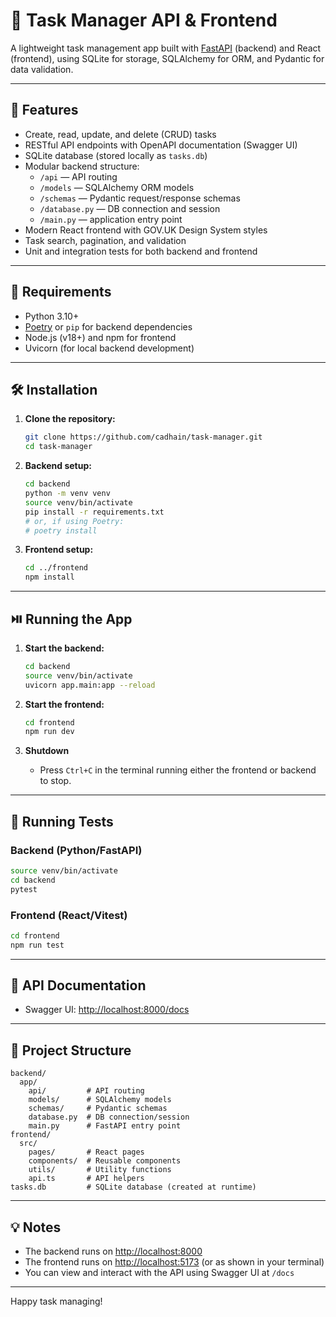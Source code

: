 # 📝 Task Manager API & Frontend

A lightweight task management app built with [FastAPI](https://fastapi.tiangolo.com/) (backend) and React (frontend), using SQLite for storage, SQLAlchemy for ORM, and Pydantic for data validation.

---

## 🚀 Features

- Create, read, update, and delete (CRUD) tasks
- RESTful API endpoints with OpenAPI documentation (Swagger UI)
- SQLite database (stored locally as `tasks.db`)
- Modular backend structure:
  - `/api` — API routing
  - `/models` — SQLAlchemy ORM models
  - `/schemas` — Pydantic request/response schemas
  - `/database.py` — DB connection and session
  - `/main.py` — application entry point
- Modern React frontend with GOV.UK Design System styles
- Task search, pagination, and validation
- Unit and integration tests for both backend and frontend

---

## 🧰 Requirements

- Python 3.10+
- [Poetry](https://python-poetry.org/) or `pip` for backend dependencies
- Node.js (v18+) and npm for frontend
- Uvicorn (for local backend development)

---

## 🛠️ Installation

1. **Clone the repository:**

   ```bash
   git clone https://github.com/cadhain/task-manager.git
   cd task-manager
   ```

2. **Backend setup:**

   ```bash
   cd backend
   python -m venv venv
   source venv/bin/activate
   pip install -r requirements.txt
   # or, if using Poetry:
   # poetry install
   ```

3. **Frontend setup:**

   ```bash
   cd ../frontend
   npm install
   ```

---

## ⏯️ Running the App

1. **Start the backend:**

   ```bash
   cd backend
   source venv/bin/activate
   uvicorn app.main:app --reload
   ```

2. **Start the frontend:**

   ```bash
   cd frontend
   npm run dev
   ```

3. **Shutdown**

   - Press `Ctrl+C` in the terminal running either the frontend or backend to stop.

---

## 🧪 Running Tests

### Backend (Python/FastAPI)

```bash
source venv/bin/activate
cd backend
pytest
```

### Frontend (React/Vitest)

```bash
cd frontend
npm run test
```

---

## 📖 API Documentation

- Swagger UI: [http://localhost:8000/docs](http://localhost:8000/docs)

---

## 📁 Project Structure

```
backend/
  app/
    api/         # API routing
    models/      # SQLAlchemy models
    schemas/     # Pydantic schemas
    database.py  # DB connection/session
    main.py      # FastAPI entry point
frontend/
  src/
    pages/       # React pages
    components/  # Reusable components
    utils/       # Utility functions
    api.ts       # API helpers
tasks.db         # SQLite database (created at runtime)
```

---

## 💡 Notes

- The backend runs on [http://localhost:8000](http://localhost:8000)
- The frontend runs on [http://localhost:5173](http://localhost:5173) (or as shown in your terminal)
- You can view and interact with the API using Swagger UI at `/docs`

---

Happy task managing!
